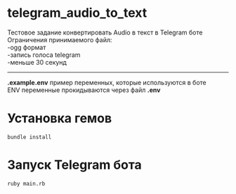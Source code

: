 # telegram_audio_to_text
Тестовое задание конвертировать Audio в текст в Telegram боте\
Ограничения принимаемого файл:\
-ogg формат\
-запись голоса telegram\
-меньше 30 секунд

---

**.example.env** пример переменных, которые используются в боте\
ENV переменные прокидываются через файл **.env**

# Установка гемов
```
bundle install
```

# Запуск Telegram бота
```
ruby main.rb
```
